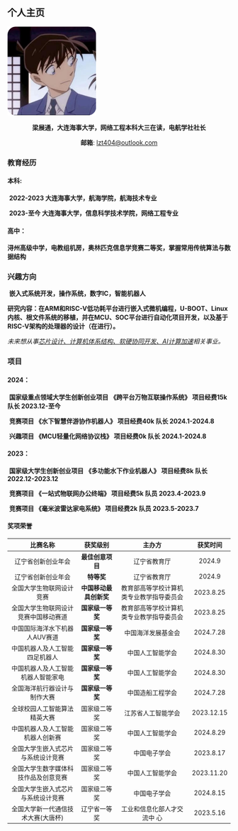 ﻿## 个人主页

<img src="./pic/touxiang.jpg" alt="头像" width="200" height="200">

<p style="text-align: center;">     <b>梁展通，大连海事大学，网络工程本科大三在读，电航学社社长</b> </p>

<div style="text-align: center;">
    <span> <b>邮箱</b>:</span>
    <a href='mailto:lzt404@outlook.com' target='_blank' class='url'>lzt404@outlook.com</a>
</div>

### 教育经历

#### 本科:

​	**2022-2023 大连海事大学，航海学院，航海技术专业**

​	**2023-至今  大连海事大学，信息科学技术学院，网络工程专业**

#### 高中：

​	**浔州高级中学，电教组机房，奥林匹克信息学竞赛二等奖，掌握常用传统算法与数据结构**

### 兴趣方向

​	**嵌入式系统开发，操作系统，数字IC，智能机器人**

​	**研究内容：在ARM和RISC-V低功耗平台进行嵌入式微机编程，U-BOOT、Linux内核、根文件系统的移植，并在MCU、SOC平台进行自动化项目开发，以及基于RISC-V架构的处理器的设计（在进行）。**

​	**未来想从事*<u>芯片设计、计算机体系结构、软硬协同开发、AI计算加速</u>*相关事业。**

### 项目

#### 	2024：

​		**国家级重点领域大学生创新创业项目** **《跨平台万物互联操作系统》   项目经费15k      队长 2023.12-至今**

​		**竞赛项目                                               《水下智慧伴游协作机器人》   项目经费40k      队长  2024.1-2024.8**      

​		**兴趣项目                                               《MCU轻量化网络协议栈》      项目经费0k        队长  2024.1-2024.8** 

#### 	2023：

​		**国家级大学生创新创业项目**                 **《多功能水下作业机器人》      项目经费8k        队长 2022.12-2023.12**

​		**竞赛项目                                                《一站式物联网办公终端》      项目经费5k        队员  2023.4-2023.9**

​		**竞赛项目                                                《毫米波雷达家电系统》          项目经费2k        队员  2023.5-2023.7**

#### 奖项荣誉

|               比赛名称               |        获奖级别        |                  主办方                  |  获奖时间  |
| :----------------------------------: | :--------------------: | :--------------------------------------: | :--------: |
|          辽宁省创新创业年会          |    **最佳创意项目**    |               辽宁省教育厅               |   2024.9   |
|          辽宁省创新创业年会          |       **特等奖**       |               辽宁省教育厅               |   2024.9   |
|       全国大学生物联网设计竞赛       | **中国移动最具创新奖** | 教育部高等学校计算机类专业教学指导委员会 | 2023.8.25  |
| 全国大学生物联网设计竞赛中国移动赛道 |    **国家级一等奖**    | 教育部高等学校计算机类专业教学指导委员会 | 2023.8.25  |
|    中国国际海洋水下机器人AUV赛道     |    **国家级一等奖**    |            中国海洋发展基金会            | 2024.7.28  |
|    中国机器人及人工智能四足机器人    |    **国家级一等奖**    |             中国人工智能学会             | 2024.8.30  |
|  中国机器人及人工智能机器人智能家电  |    **国家级一等奖**    |             中国人工智能学会             | 2024.8.30  |
|     全国海洋航行器设计与制作大赛     |    **国家级一等奖**    |             中国造船工程学会             | 2024.7.28  |
|     全球校园人工智能算法精英大赛     |      国家级二等奖      |            江苏省人工智能学会            | 2023.12.15 |
|   中国机器人及人工智能机器人创新赛   |      国家级二等奖      |             中国人工智能学会             | 2024.8.29  |
|  全国大学生嵌入式芯片与系统设计竞赛  |      国家级二等奖      |               中国电子学会               | 2023.8.17  |
| 全国大学生数字媒体科技作品及创意竞赛 |      国家级二等奖      |             中国人工智能学会             | 2023.11.20 |
|  全国大学生嵌入式芯片与系统设计竞赛  |      国家级二等奖      |               中国电子学会               | 2024.8.15  |
|  全国大学新一代通信技术大赛(大唐杯)  |      辽宁省一等奖      |       工业和信息化部人才交流中 心        | 2023.5.16  |

